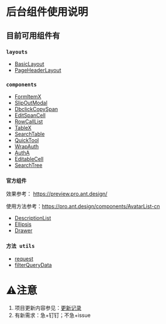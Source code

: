 # 后台组件使用说明


## 目前可用组件有

### `layouts`
* [BasicLayout](src/layouts/BasicLayout/index.md)
* [PageHeaderLayout](src/layouts/PageHeaderLayout/index.md)

###  `components`
* [FormItemX](doc/FormItemX/index.md)
* [SlipOutModal](doc/SlipOutModal/index.md)
* [DbclickCopySpan](doc/DbclickCopySpan/index.md)
* [EditSpanCell](doc/EditSpanCell/index.md)
* [RowCallList](doc/RowCallList/index.md)
* [TableX](doc/TableX/index.md)
* [SearchTable](doc/SearchTable/index.md)
* [QuickTool](doc/QuickTool/index.md)
* [WrapAuth](doc/WrapAuth/index.md)
* [AuthA](doc/AuthA/index.md)
* [EditableCell](doc/EditableCell/index.md)
* [SearchTree](doc/SearchTree/index.md)


### `官方组件`

效果参考： https://preview.pro.ant.design/

使用方法参考：https://pro.ant.design/components/AvatarList-cn
* [DescriptionList](src/components/DescriptionList/index.md)
* [Ellipsis](src/components/Ellipsis/index.md)
* [Drawer](src/components/Drawer/index.md)




### `方法 utils`
* [request](src/utils/request/index.md)
* [filterQueryData](src/utils/queryTool/index.md)





# ⚠️注意

1. 项目更新内容参见：[更新记录](UPDATE.md)
2. 有新需求：急+钉钉；不急+issue
